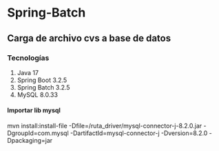 # Spring-Batch

## Carga de archivo cvs a base de datos

### Tecnologías

1. Java 17
2. Spring Boot 3.2.5
3. Spring Batch 3.2.5
4. MySQL 8.0.33

#### Importar lib mysql
mvn install:install-file -Dfile=/ruta_driver/mysql-connector-j-8.2.0.jar -DgroupId=com.mysql -DartifactId=mysql-connector-j -Dversion=8.2.0 -Dpackaging=jar
